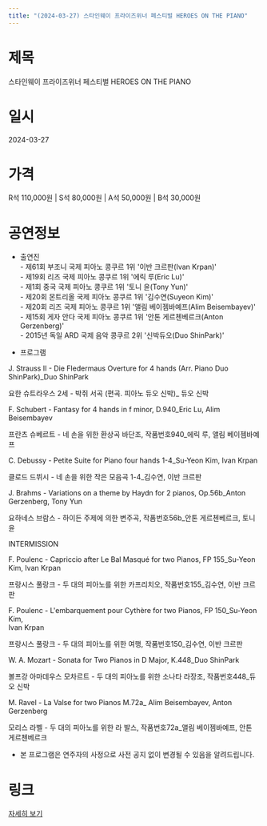 ```yaml
---
title: "(2024-03-27) 스타인웨이 프라이즈위너 페스티벌 HEROES ON THE PIANO"
---
```


# 제목
스타인웨이 프라이즈위너 페스티벌 HEROES ON THE PIANO

# 일시
2024-03-27

# 가격
R석 110,000원 | S석 80,000원 | A석 50,000원 | B석 30,000원 

# 공연정보
* 출연진     
\- 제61회 부조니 국제 피아노 콩쿠르 1위 '이반 크르판(Ivan Krpan)'    
\- 제19회 리즈 국제 피아노 콩쿠르 1위 '에릭 루(Eric Lu)'    
\- 제1회 중국 국제 피아노 콩쿠르 1위 '토니 윤(Tony Yun)'    
\- 제20회 몬트리올 국제 피아노 콩쿠르 1위 '김수연(Suyeon Kim)'    
\- 제20회 리즈 국제 피아노 콩쿠르 1위 '앨림 베이젬바예프(Alim Beisembayev)'    
\- 제15회 게자 안다 국제 피아노 콩쿠르 1위 '안톤 게르첸베르크(Anton Gerzenberg)'    
\- 2015년 독일 ARD 국제 음악 콩쿠르 2위 '신박듀오(Duo ShinPark)'    
    
    
* 프로그램   
  
J. Strauss II - Die Fledermaus Overture for 4 hands (Arr. Piano Duo  
ShinPark)_Duo ShinPark  
  
요한 슈트라우스 2세 - 박쥐 서곡 (편곡. 피아노 듀오 신박)_ 듀오 신박  
  
F. Schubert - Fantasy for 4 hands in f minor, D.940_Eric Lu, Alim Beisembayev  
  
프란츠 슈베르트 - 네 손을 위한 환상곡 바단조, 작품번호940_에릭 루, 앨림 베이젬바예프  
  
C. Debussy - Petite Suite for Piano four hands 1-4_Su-Yeon Kim, Ivan Krpan  
  
클로드 드뷔시 - 네 손을 위한 작은 모음곡 1-4_김수연, 이반 크르판  
  
J. Brahms - Variations on a theme by Haydn for 2 pianos, Op.56b_Anton  
Gerzenberg, Tony Yun  
  
요하네스 브람스 - 하이든 주제에 의한 변주곡, 작품번호56b_안톤 게르첸베르크, 토니 윤  
  
INTERMISSION  
  
F. Poulenc - Capriccio after Le Bal Masqué for two Pianos, FP 155_Su-Yeon  
Kim, Ivan Krpan  
  
프랑시스 풀랑크 - 두 대의 피아노를 위한 카프리치오, 작품번호155_김수연, 이반 크르판  
  
F. Poulenc - L'embarquement pour Cythère for two Pianos, FP 150_Su-Yeon Kim,  
Ivan Krpan  
  
프랑시스 풀랑크 - 두 대의 피아노를 위한 여행, 작품번호150_김수연, 이반 크르판  
  
W. A. Mozart - Sonata for Two Pianos in D Major, K.448_Duo ShinPark  
  
볼프강 아마데우스 모차르트 - 두 대의 피아노를 위한 소나타 라장조, 작품번호448_듀오 신박  
  
M. Ravel - La Valse for two Pianos M.72a_ Alim Beisembayev, Anton Gerzenberg  
  
모리스 라벨 - 두 대의 피아노를 위한 라 발스, 작품번호72a_앨림 베이젬바예프, 안톤 게르첸베르크  
  
    
* 본 프로그램은 연주자의 사정으로 사전 공지 없이 변경될 수 있음을 알려드립니다.   
  


# 링크
[자세히 보기](https://www.sac.or.kr/site/main/show/show_view?SN=60805 "https://www.sac.or.kr/site/main/show/show_view?SN=60805")
